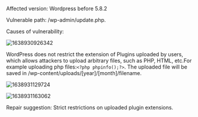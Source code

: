 Affected version: Wordpress before 5.8.2

Vulnerable path: /wp-admin/update.php.

Causes of vulnerability:

![1638930926342](https://user-images.githubusercontent.com/61731702/145139507-39406ce4-e15b-4e6a-8d96-2ef5d746e74e.png)


WordPress does not restrict the extension of Plugins uploaded by users, which allows attackers to upload arbitrary files, such as PHP, HTML, etc.For example uploading php files:`<?php phpinfo();?>`. The uploaded file will be saved in /wp-content/uploads/[year]/[month]/filename.



![1638931129724](https://user-images.githubusercontent.com/61731702/145139512-c51bb424-64d4-448d-9826-7c7a536ba87d.png)


![1638931163062](https://user-images.githubusercontent.com/61731702/145139514-63adcfec-d205-4727-b297-7058161a3cdb.png)


Repair suggestion: Strict restrictions on uploaded plugin extensions.
